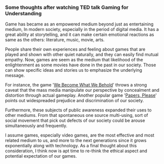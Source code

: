 ### Some thoughts after watching TED talk Gaming for Understanding

Game has became as an empowered medium beyond just as entertaining medium, In modern society, especially in the period of digital media. It has a great ability at storytelling, and it can make certain emotional reactions as same as the others: literature, music, movie, arts.

People share their own experiences and feeling about games that are played and shown with other quiet naturally, and they can easily find mutual empathy. Now, games are seem as the medium that likelihood of the enlightenment as some movies have done in the past in our society. Those can show specific ideas and stories us to emphasize the underlying message.

For instance, the game '[We Become What We Behold](https://youtu.be/9DChl7GR-ow)' throws a strong caveat that the mass media manipulate our perspective by concealment and distortion through actual gameplay. Another popular game '[Papers, Please](https://youtu.be/z1c0w5cYm18)' points out widespreaded prejudice and discrimination of our society.

Furthermore, these subjects of public awareness expanded their uses to other mediums. From that spontaneous one source multi-using, sort of social movement that pick out defects of our society could be arouse simultaneously and frequently.

I assume games, especially video games, are the most effective and most related medium to us, and more to the next generations since it grows exponentially along with technology. As a final thought about this consideration, I think now is apt time to re-think the ethical aspect and potential expectation of our games.
